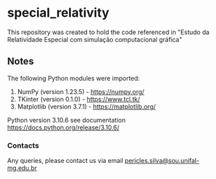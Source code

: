# special_relativity

This repository was created to hold the code referenced in "Estudo da Relatividade Especial com simulação computacional gráfica"

## Notes

The following Python modules were imported:

1. NumPy (version 1.23.5) - https://numpy.org/
2. TKinter (version 0.1.0) - https://www.tcl.tk/
3. Matplotlib (version 3.7.1) - https://matplotlib.org/

Python version 3.10.6 see documentation https://docs.python.org/release/3.10.6/

### Contacts

Any queries, please contact us via email pericles.silva@sou.unifal-mg.edu.br
